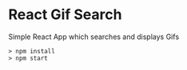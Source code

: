# React Gif Search

Simple React App which searches and displays Gifs

```
> npm install
> npm start
```
